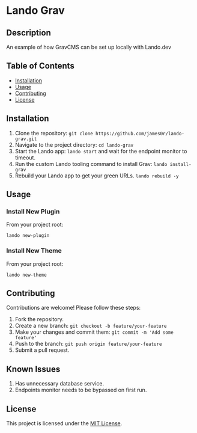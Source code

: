 # Lando Grav

## Description
An example of how GravCMS can be set up locally with Lando.dev

## Table of Contents
- [Installation](#installation)
- [Usage](#usage)
- [Contributing](#contributing)
- [License](#license)

## Installation
1. Clone the repository: `git clone https://github.com/james0r/lando-grav.git`
2. Navigate to the project directory: `cd lando-grav`
3. Start the Lando app: `lando start` and wait for the endpoint monitor to timeout.
4. Run the custom Lando tooling command to install Grav: `lando install-grav`
5. Rebuild your Lando app to get your green URLs. `lando rebuild -y`

## Usage

### Install New Plugin
From your project root:
```
lando new-plugin
```

### Install New Theme
From your project root:
```
lando new-theme
```

## Contributing
Contributions are welcome! Please follow these steps:
1. Fork the repository.
2. Create a new branch: `git checkout -b feature/your-feature`
3. Make your changes and commit them: `git commit -m 'Add some feature'`
4. Push to the branch: `git push origin feature/your-feature`
5. Submit a pull request.

## Known Issues
1. Has unnecessary database service.
2. Endpoints monitor needs to be bypassed on first run.

## License
This project is licensed under the [MIT License](LICENSE).